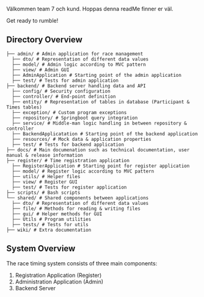 Välkommen team 7 och kund. Hoppas denna readMe finner er väl.

Get ready to rumble!

## Directory Overview
```
├── admin/ # Admin application for race management
  ├── dto/ # Representation of different data values
  ├── model/ # Admin logic according to MVC pattern
  ├── view/ # Admin GUI
  ├── AdminApplication # Starting point of the admin application
  ├── test/ # Tests for admin application
├── backend/ # Backend server handling data and API
  ├── config/ # Security configuration
  ├── controller/ # End-point definition 
  ├── entity/ # Representation of tables in database (Participant & Times tables)
  ├── exception/ # Custom program exceptions
  ├── repository/ # Springboot query integration
  ├── service/ # Middle-man logic handling in between repository & controller
  ├── BackendApplicatation # Starting point of the backend application
  ├── resources/ # Mock data & application properties
  ├── test/ # Tests for backend application
├── docs/ # Main documenation such as technical documentation, user manual & release information
├── register/ # Time registration application
  ├── RegisterApplication # Starting point for register application
  ├── model/ # Register logic according to MVC pattern
  ├── utils/ # Helper files
  ├── view/ # Register GUI
  ├── test/ # Tests for register application
├── scripts/ # Bash scripts
└── shared/ # Shared components between applications
  ├── dto/ # Representation of different data values
  ├── file/ # Methods for reading & writing files
  ├── gui/ # Helper methods for GUI
  ├── Utils # Program utilities
  ├── tests/ # Tests for utils
├── wiki/ # Extra documentation
```

## System Overview

The race timing system consists of three main components:
1. Registration Application (Register)
2. Administration Application (Admin)
3. Backend Server